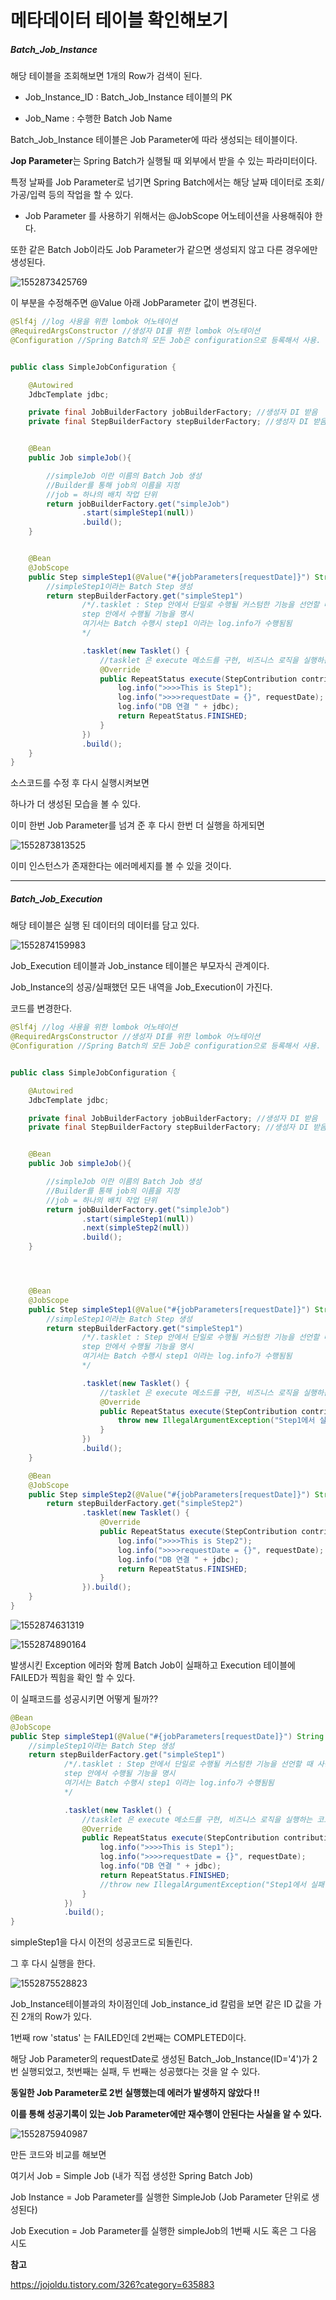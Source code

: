 # 메타데이터 테이블 확인해보기

##### Batch_Job_Instance

해당 테이블을 조회해보면 1개의 Row가 검색이 된다.



- Job_Instance_ID : Batch_Job_Instance 테이블의 PK

- Job_Name : 수행한 Batch Job Name



Batch_Job_Instance 테이블은 Job Parameter에 따라 생성되는 테이블이다.

**Jop Parameter**는 Spring Batch가 실행될 때 외부에서 받을 수 있는 파라미터이다.

특정 날짜를 Job Parameter로 넘기면 Spring Batch에서는 해당 날짜 데이터로 조회/가공/입력 등의 작업을 할 수 있다.

- Job Parameter 를 사용하기 위해서는 @JobScope 어노테이션을 사용해줘야 한다.

또한 같은 Batch Job이라도 Job Parameter가 같으면 생성되지 않고 다른 경우에만 생성된다.

![1552873425769](C:\Users\Lenovo\AppData\Roaming\Typora\typora-user-images\1552873425769.png)

이 부분을 수정해주면 @Value 아래 JobParameter 값이 변경된다.

```java
@Slf4j //log 사용을 위한 lombok 어노테이션
@RequiredArgsConstructor //생성자 DI를 위한 lombok 어노테이션
@Configuration //Spring Batch의 모든 Job은 configuration으로 등록해서 사용.


public class SimpleJobConfiguration {

    @Autowired
    JdbcTemplate jdbc;

    private final JobBuilderFactory jobBuilderFactory; //생성자 DI 받음
    private final StepBuilderFactory stepBuilderFactory; //생성자 DI 받음


    @Bean
    public Job simpleJob(){

        //simpleJob 이란 이름의 Batch Job 생성
        //Builder를 통해 job의 이름을 지정
        //job = 하나의 배치 작업 단위
        return jobBuilderFactory.get("simpleJob")
                .start(simpleStep1(null))
                .build();
    }


    @Bean
    @JobScope
    public Step simpleStep1(@Value("#{jobParameters[requestDate]}") String requestDate) {
        //simpleStep1이라는 Batch Step 생성
        return stepBuilderFactory.get("simpleStep1")
                /*/.tasklet : Step 안에서 단일로 수행될 커스텀한 기능을 선언할 때 사용
                step 안에서 수행될 기능을 명시
                여기서는 Batch 수행시 step1 이라는 log.info가 수행됨됨
                */

                .tasklet(new Tasklet() {
                    //tasklet 은 execute 메소드를 구현, 비즈니스 로직을 실행하는 코드를 작성, 리턴값으로 RepeatStatus.Finished를 사용
                    @Override
                    public RepeatStatus execute(StepContribution contribution, ChunkContext chunkContext) throws Exception {
                        log.info(">>>>This is Step1");
                        log.info(">>>>requestDate = {}", requestDate);
                        log.info("DB 연결 " + jdbc);
                        return RepeatStatus.FINISHED;
                    }
                })
                .build();
    }
}
```

소스코드를 수정 후 다시 실행시켜보면 

하나가 더 생성된 모습을 볼 수 있다.

이미 한번 Job Parameter를 넘겨 준 후 다시 한번 더 실행을 하게되면

![1552873813525](C:\Users\Lenovo\AppData\Roaming\Typora\typora-user-images\1552873813525.png)

이미 인스턴스가 존재한다는 에러메세지를 볼 수 있을 것이다.



-----



##### Batch_Job_Execution

해당 테이블은 실행 된 데이터의 데이터를 담고 있다.

![1552874159983](C:\Users\Lenovo\AppData\Roaming\Typora\typora-user-images\1552874159983.png)



Job_Execution 테이블과 Job_instance 테이블은 부모자식 관계이다.

Job_Instance의 성공/실패했던 모든 내역을 Job_Execution이 가진다.



코드를 변경한다.

```java
@Slf4j //log 사용을 위한 lombok 어노테이션
@RequiredArgsConstructor //생성자 DI를 위한 lombok 어노테이션
@Configuration //Spring Batch의 모든 Job은 configuration으로 등록해서 사용.


public class SimpleJobConfiguration {

    @Autowired
    JdbcTemplate jdbc;

    private final JobBuilderFactory jobBuilderFactory; //생성자 DI 받음
    private final StepBuilderFactory stepBuilderFactory; //생성자 DI 받음


    @Bean
    public Job simpleJob(){

        //simpleJob 이란 이름의 Batch Job 생성
        //Builder를 통해 job의 이름을 지정
        //job = 하나의 배치 작업 단위
        return jobBuilderFactory.get("simpleJob")
                .start(simpleStep1(null))
                .next(simpleStep2(null))
                .build();
    }




    @Bean
    @JobScope
    public Step simpleStep1(@Value("#{jobParameters[requestDate]}") String requestDate) {
        //simpleStep1이라는 Batch Step 생성
        return stepBuilderFactory.get("simpleStep1")
                /*/.tasklet : Step 안에서 단일로 수행될 커스텀한 기능을 선언할 때 사용
                step 안에서 수행될 기능을 명시
                여기서는 Batch 수행시 step1 이라는 log.info가 수행됨됨
                */

                .tasklet(new Tasklet() {
                    //tasklet 은 execute 메소드를 구현, 비즈니스 로직을 실행하는 코드를 작성, 리턴값으로 RepeatStatus.Finished를 사용
                    @Override
                    public RepeatStatus execute(StepContribution contribution, ChunkContext chunkContext) throws Exception {
                        throw new IllegalArgumentException("Step1에서 실패합니다");
                    }
                })
                .build();
    }

    @Bean
    @JobScope
    public Step simpleStep2(@Value("#{jobParameters[requestDate]}") String requestDate) {
        return stepBuilderFactory.get("simpleStep2")
                .tasklet(new Tasklet() {
                    @Override
                    public RepeatStatus execute(StepContribution contribution, ChunkContext chunkContext) throws Exception {
                        log.info(">>>>This is Step2");
                        log.info(">>>>requestDate = {}", requestDate);
                        log.info("DB 연결 " + jdbc);
                        return RepeatStatus.FINISHED;
                    }
                }).build();
    }
}
```



![1552874631319](C:\Users\Lenovo\AppData\Roaming\Typora\typora-user-images\1552874631319.png)

![1552874890164](C:\Users\Lenovo\AppData\Roaming\Typora\typora-user-images\1552874890164.png)

발생시킨 Exception 에러와 함께 Batch Job이 실패하고 Execution 테이블에 FAILED가 찍힘을 확인 할 수 있다.



이 실패코드를 성공시키면 어떻게 될까??

```java
@Bean
@JobScope
public Step simpleStep1(@Value("#{jobParameters[requestDate]}") String requestDate) {
    //simpleStep1이라는 Batch Step 생성
    return stepBuilderFactory.get("simpleStep1")
            /*/.tasklet : Step 안에서 단일로 수행될 커스텀한 기능을 선언할 때 사용
            step 안에서 수행될 기능을 명시
            여기서는 Batch 수행시 step1 이라는 log.info가 수행됨됨
            */

            .tasklet(new Tasklet() {
                //tasklet 은 execute 메소드를 구현, 비즈니스 로직을 실행하는 코드를 작성, 리턴값으로 RepeatStatus.Finished를 사용
                @Override
                public RepeatStatus execute(StepContribution contribution, ChunkContext chunkContext) throws Exception {
                    log.info(">>>>This is Step1");
                    log.info(">>>>requestDate = {}", requestDate);
                    log.info("DB 연결 " + jdbc);
                    return RepeatStatus.FINISHED;
                    //throw new IllegalArgumentException("Step1에서 실패합니다");
                }
            })
            .build();
}
```

simpleStep1을 다시 이전의 성공코드로 되돌린다.

그 후 다시 실행을 한다.



![1552875528823](C:\Users\Lenovo\AppData\Roaming\Typora\typora-user-images\1552875528823.png)

Job_Instance테이블과의 차이점인데 Job_instance_id 칼럼을 보면 같은 ID 값을 가진 2개의 Row가 있다.

1번째 row 'status' 는 FAILED인데 2번째는 COMPLETED이다.

해당 Job Parameter의 requestDate로 생성된 Batch_Job_Instance(ID='4')가 2번 실행되었고, 첫번째는 실패, 두 번째는 성공했다는 것을 알 수 있다.

**동일한 Job Parameter로 2번 실행했는데 에러가 발생하지 않았다 !!**

**이를 통해 성공기록이 있는 Job Parameter에만 재수행이 안된다는 사실을 알 수 있다.**



![1552875940987](C:\Users\Lenovo\AppData\Roaming\Typora\typora-user-images\1552875940987.png)

만든 코드와 비교를 해보면 

여기서 Job = Simple Job (내가 직접 생성한 Spring Batch Job)

Job Instance = Job Parameter를 실행한 SimpleJob (Job Parameter 단위로 생성된다)

Job Execution = Job Parameter를 실행한 simpleJob의 1번째 시도 혹은 그 다음 시도





**참고**

https://jojoldu.tistory.com/326?category=635883